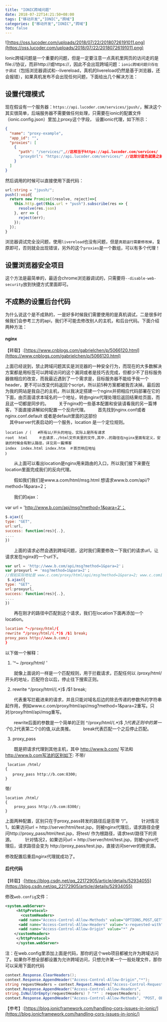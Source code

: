 ```yaml
---
title: "IONIC跨域问题"
date: 2018-07-22T14:21:50+08:00
tags: ["移动开发","IONIC","跨域"]
categories: ["移动开发","IONIC","跨域"]
toc: false
---
```


![https://oss.lucoder.com/uploads/2018/07/22/20180726191011.png](https://oss.lucoder.com/uploads/2018/07/22/20180726191011.png)

Ionic跨域问题是一个重要的问题，但是一定要注意一点真机里网页的访问走的是file://协议，而非http://或https://，因此不会出现跨域问题：`ionic跨域问题只存在于调试`（包括浏览器调试和--livereload，真机的livereload仍然是基于浏览器，还会报错），如果真机发布不会出现任何问题，下面给出几个解决方法：

## 设置代理模式

现在假设有一个服务器：`https://api.lucoder.com/services/jpush/`，解决这个其实很简单，后端服务器不需要做任何处理，只需要在ionic的配置文件（ionic.config.json）里加上proxy这个字段，
设置ionic代理，如下所示：
```json
{
  "name": "proxy-example",
  "app_id": "",
  "proxies": [
    {
      "path": "/services/",//这相当于https://api.lucoder.com/services/
      "proxyUrl": "https://api.lucoder.com/services/" //这部分蓝色就是之前的原api请求地址
    }
  ]
}
```
然后调用的时候可以直接使用下面代码：
```typescript
url:string = "jpush/";
push():void{
  return new Promise((resolve, reject)=>{
    this.http.get(this.url + "push").subscribe(res => {
      resolve(res.json)
    }, err => {
      reject(err);
    });
  });
}
```
浏览器调试完全没问题，使用`livereload`也没有问题，但是`真题运行需要修改掉`，复原即可，否则就会出现错误，另外的这个`proxies`是一个数组，可以有多个代理！

## 设置浏览器安全项目

这个方法是最简单的，最适合chrome浏览器调试的，只需要将`--disable-web-security`放到快捷方式里面即可。


## 不成熟的设置后台代码

为什么说这个是不成熟的，一是好多时候我们需要使用的是真机调试，二是很多时候我们会参考三方的api，我们不可能去修改别人的主机，和后台代码。下面介绍两种方法：

#### nginx

【转载】:[https://www.cnblogs.com/gabrielchen/p/5066120.html](https://www.cnblogs.com/gabrielchen/p/5066120.html)

上面已经说到，禁止跨域问题其实是浏览器的一种安全行为，而现在的大多数解决方案都是用标签可以跨域访问的这个漏洞或者是技巧去完成，但都少不了目标服务器做相应的改变，而我最近遇到了一个需求是，目标服务器不能给予我一个header，更不可以改变代码返回个script，所以前5种方案都被我否决掉。最后因为我的网站是我自己的主机，所以我决定搭建一个nginx并把相应代码部署在它的下面，由页面请求本域名的一个地址，转由nginx代理处理后返回结果给页面，而且这一切都是同步的。
　　关于nginx的一些基本配置和安装请看我的另一篇博客，下面直接讲解如何配置一个反向代理。
　　首先找到nginx.conf或者nginx.conf.default 或者是default里面的这部份   
 　其中server代表启动的一个服务，location 是一个定位规则。
```config
location /｛   #所有以/开头的地址，实际上是所有请求
root  html     ＃去请求../html文件夹里的文件,其中..的路径在nginx里面有定义，安装的时候会有默认路径，详见另一篇博客
index  index.html index.htm  ＃首页响应地址
｝
```
　　从上面可以看出location是nginx用来路由的入口，所以我们接下来要在location里面完成我们的反向代理。

　　假如我们我们是www.a.com/html/msg.html 想请求www.b.com/api/?method=1&para=2；

　　我们的ajax：

var url = 'http://www.b.com/api/msg?method=1&para=2'；

```js
$.ajax({
type: "GET",
url:url,
success: function(res){..},
....
})
```
　　上面的请求必然会遇到跨域问题，这时我们需要修改一下我们的请求url，让请求发在nginx的一个url下。
```js
var url = 'http://www.b.com/api/msg?method=1&para=2'； 
var proxyurl ＝ 'msg?method=1&para=2'；
//假如实际地址是 www.c.com/proxy/html/api/msg?method=1&para=2; www.c.com是nginx主机地址
 $.ajax({ 
type: "GET", 
url:proxyurl, 
success: function(res){..}, 
.... 
})
```
　　再在刚才的路径中匹配到这个请求，我们在location下面再添加一个location。
```conf
location ^~/proxy/html/{
rewrite ^/proxy/html/(.*)$ /$1 break;
proxy_pass http://www.b.com/;
}
```
以下做一个解释：
1. '^~ /proxy/html/ '

　　就像上面说的一样是一个匹配规则，用于拦截请求，匹配任何以 /proxy/html/开头的地址，匹配符合以后，停止往下搜索正则。

2. rewrite ^/proxy/html/(.*)$ /$1 break;

　　代表重写拦截进来的请求，并且只能对域名后边的除去传递的参数外的字符串起作用，例如www.c.com/proxy/html/api/msg?method=1&para=2重写。只对/proxy/html/api/msg重写。

　　rewrite后面的参数是一个简单的正则 ^/proxy/html/(.*)$ ,$1代表正则中的第一个(),$2代表第二个()的值,以此类推。
　　break代表匹配一个之后停止匹配。

3. proxy_pass

　　既是把请求代理到其他主机，其中 http://www.b.com/ 写法和 http://www.b.com写法的区别如下:
不带/

```config
 location /html/
{
　　proxy_pass http://b.com:8300;  
}
```
带/
```config
location /html/  
{  
    proxy_pass http://b.com:8300/;  
} 
```
上面两种配置，区别只在于proxy_pass转发的路径后是否带 “/”。
　　
针对情况1，如果访问url = http://server/html/test.jsp，则被nginx代理后，请求路径会便问http://proxy_pass/html/test.jsp，将test/ 作为根路径，请求test/路径下的资源。
　　
针对情况2，如果访问url = http://server/html/test.jsp，则被nginx代理后，请求路径会变为 http://proxy_pass/test.jsp，直接访问server的根资源。

修改配置后重启nginx代理就成功了。

#### 后代代码

【转载】:[https://blog.csdn.net/qq_22172905/article/details/52934055](https://blog.csdn.net/qq_22172905/article/details/52934055)

修改`web.config`文件：
```xml
<system.webServer>  
     <httpProtocol> 
       <customHeaders> 
      <add name="Access-Control-Allow-Methods" value="OPTIONS,POST,GET"/> 
      <add name="Access-Control-Allow-Headers" value="x-requested-with"/> 
      <add name="Access-Control-Allow-Origin" value="*" /> 
    </customHeaders> 
     </httpProtocol> 
     </system.webServer>
```

注：在web.config里添加上面是代码，那你的这个web项目都被允许为跨域访问了。如果你不想全部都设置为允许跨域访问，只想允许某一个一般处理文件，那你可以采用下面的代码

```cs
context.Response.ClearHeaders(); 
context.Response.AppendHeader("Access-Control-Allow-Origin","*"); 
string requestHeaders = context.Request.Headers["Access-Control-Request-Headers"]; 
context.Response.AppendHeader("Access-Control-Allow-Headers", 
string.IsNullOrEmpty(requestHeaders) ? "*" : requestHeaders); 
context.Response.AppendHeader("Access-Control-Allow-Methods", "POST, OPTIONS")；
```

【参考】:[https://blog.ionicframework.com/handling-cors-issues-in-ionic/](https://blog.ionicframework.com/handling-cors-issues-in-ionic/)